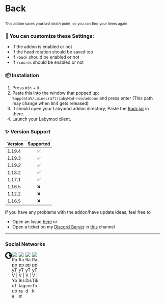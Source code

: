 # Back
<sub>This addon saves your last death point, so you can find your items again.</sub>

### 🔧 You can customize these Settings:
- If the addon is enabled or not
- If the head rotation should be saved too
- If `/back` should be enabled or not
- If `/coords` should be enabled or not

### 📦 Installation
1. Press `Win` + `R`
2. Paste this into the window that popped up: `%appdata%/.minecraft/LabyMod-neo/addons` and press enter (This path may change when lm4 gets released)
3. It should open your Labymod addon directory; Paste the [Back.jar](https://github.com/RappyLabyAddons/Back/releases/download/v1.0.0/Back.jar) in there.
4. Launch your Labymod client.

### ✨ Version Support
| Version | Supported |
|---------|:---------:|
| 1.19.4  |     ✅     |
| 1.19.3  |     ✅     |
| 1.19.2  |     ✅     |
| 1.18.2  |     ✅     |
| 1.17.1  |     ✅     |
| 1.16.5  |     ❌     |
| 1.12.2  |     ❌     |
| 1.16.5  |     ❌     |

If you have any problems with the addon/have update ideas, feel free to
- Open an Issue [here](https://github.com/RappyLabyAddons/Back/issues/new/choose)
  or
- Open a ticket on my [Discord Server](https://rappytv.com/server) in [this](https://discord.com/channels/815912035124248587/840285653946204181) channel

---

### Social Networks

[<img align="left" alt="RappyTV | Website" width="22px" src="https://raw.githubusercontent.com/iconic/open-iconic/master/svg/globe.svg" />][website]
[<img align="left" alt="RappyTV | YouTube" width="22px" src="https://cdn.jsdelivr.net/npm/simple-icons@v3/icons/youtube.svg" />][youtube]
[<img align="left" alt="RappyTV | Instagram" width="22px" src="https://cdn.jsdelivr.net/npm/simple-icons@v3/icons/instagram.svg" />][instagram]
[<img align="left" alt="RappyTV | Discord" width="22px" src="https://cdn.jsdelivr.net/npm/simple-icons@v3/icons/discord.svg" />][server]
[<img align="left" alt="RappyTV | TikTok" width="22px" src="https://cdn.jsdelivr.net/npm/simple-icons@v3/icons/tiktok.svg" />][tiktok]

[website]: https://rappytv.com/
[youtube]: https://youtube.com/c/RappyTVTutorials
[instagram]: https://instagram.com/rappyytv
[server]: https://rappytv.com/server
[tiktok]: https://tiktok.com/@rappytv